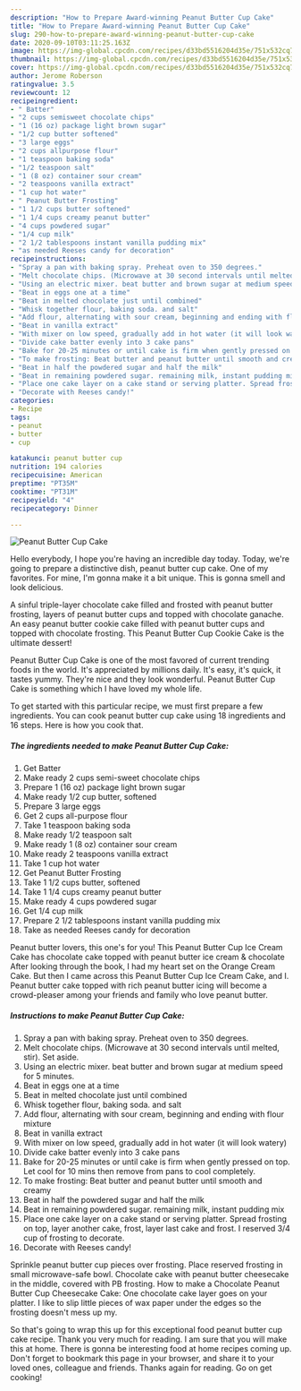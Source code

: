 ```yaml
---
description: "How to Prepare Award-winning Peanut Butter Cup Cake"
title: "How to Prepare Award-winning Peanut Butter Cup Cake"
slug: 290-how-to-prepare-award-winning-peanut-butter-cup-cake
date: 2020-09-10T03:11:25.163Z
image: https://img-global.cpcdn.com/recipes/d33bd5516204d35e/751x532cq70/peanut-butter-cup-cake-recipe-main-photo.jpg
thumbnail: https://img-global.cpcdn.com/recipes/d33bd5516204d35e/751x532cq70/peanut-butter-cup-cake-recipe-main-photo.jpg
cover: https://img-global.cpcdn.com/recipes/d33bd5516204d35e/751x532cq70/peanut-butter-cup-cake-recipe-main-photo.jpg
author: Jerome Roberson
ratingvalue: 3.5
reviewcount: 12
recipeingredient:
- " Batter"
- "2 cups semisweet chocolate chips"
- "1 (16 oz) package light brown sugar"
- "1/2 cup butter softened"
- "3 large eggs"
- "2 cups allpurpose flour"
- "1 teaspoon baking soda"
- "1/2 teaspoon salt"
- "1 (8 oz) container sour cream"
- "2 teaspoons vanilla extract"
- "1 cup hot water"
- " Peanut Butter Frosting"
- "1 1/2 cups butter softened"
- "1 1/4 cups creamy peanut butter"
- "4 cups powdered sugar"
- "1/4 cup milk"
- "2 1/2 tablespoons instant vanilla pudding mix"
- "as needed Reeses candy for decoration"
recipeinstructions:
- "Spray a pan with baking spray. Preheat oven to 350 degrees."
- "Melt chocolate chips. (Microwave at 30 second intervals until melted, stir). Set aside."
- "Using an electric mixer. beat butter and brown sugar at medium speed for 5 minutes."
- "Beat in eggs one at a time"
- "Beat in melted chocolate just until combined"
- "Whisk together flour, baking soda. and salt"
- "Add flour, alternating with sour cream, beginning and ending with flour mixture"
- "Beat in vanilla extract"
- "With mixer on low speed, gradually add in hot water (it will look watery)"
- "Divide cake batter evenly into 3 cake pans"
- "Bake for 20-25 minutes or until cake is firm when gently pressed on top. Let cool for 10 mins then remove from pans to cool completely."
- "To make frosting: Beat butter and peanut butter until smooth and creamy"
- "Beat in half the powdered sugar and half the milk"
- "Beat in remaining powdered sugar. remaining milk, instant pudding mix"
- "Place one cake layer on a cake stand or serving platter. Spread frosting on top, layer another cake, frost, layer last cake and frost. I reserved 3/4 cup of frosting to decorate."
- "Decorate with Reeses candy!"
categories:
- Recipe
tags:
- peanut
- butter
- cup

katakunci: peanut butter cup 
nutrition: 194 calories
recipecuisine: American
preptime: "PT35M"
cooktime: "PT31M"
recipeyield: "4"
recipecategory: Dinner

---
```



![Peanut Butter Cup Cake](https://img-global.cpcdn.com/recipes/d33bd5516204d35e/751x532cq70/peanut-butter-cup-cake-recipe-main-photo.jpg)

Hello everybody, I hope you're having an incredible day today. Today, we're going to prepare a distinctive dish, peanut butter cup cake. One of my favorites. For mine, I'm gonna make it a bit unique. This is gonna smell and look delicious.

A sinful triple-layer chocolate cake filled and frosted with peanut butter frosting, layers of peanut butter cups and topped with chocolate ganache. An easy peanut butter cookie cake filled with peanut butter cups and topped with chocolate frosting. This Peanut Butter Cup Cookie Cake is the ultimate dessert!

Peanut Butter Cup Cake is one of the most favored of current trending foods in the world. It's appreciated by millions daily. It's easy, it's quick, it tastes yummy. They're nice and they look wonderful. Peanut Butter Cup Cake is something which I have loved my whole life.


To get started with this particular recipe, we must first prepare a few ingredients. You can cook peanut butter cup cake using 18 ingredients and 16 steps. Here is how you cook that.

<!--inarticleads1-->

##### The ingredients needed to make Peanut Butter Cup Cake:

1. Get  Batter
1. Make ready 2 cups semi-sweet chocolate chips
1. Prepare 1 (16 oz) package light brown sugar
1. Make ready 1/2 cup butter, softened
1. Prepare 3 large eggs
1. Get 2 cups all-purpose flour
1. Take 1 teaspoon baking soda
1. Make ready 1/2 teaspoon salt
1. Make ready 1 (8 oz) container sour cream
1. Make ready 2 teaspoons vanilla extract
1. Take 1 cup hot water
1. Get  Peanut Butter Frosting
1. Take 1 1/2 cups butter, softened
1. Take 1 1/4 cups creamy peanut butter
1. Make ready 4 cups powdered sugar
1. Get 1/4 cup milk
1. Prepare 2 1/2 tablespoons instant vanilla pudding mix
1. Take as needed Reeses candy for decoration


Peanut butter lovers, this one&#39;s for you! This Peanut Butter Cup Ice Cream Cake has chocolate cake topped with peanut butter ice cream &amp; chocolate After looking through the book, I had my heart set on the Orange Cream Cake. But then I came across this Peanut Butter Cup Ice Cream Cake, and I. Peanut butter cake topped with rich peanut butter icing will become a crowd-pleaser among your friends and family who love peanut butter. 

<!--inarticleads2-->

##### Instructions to make Peanut Butter Cup Cake:

1. Spray a pan with baking spray. Preheat oven to 350 degrees.
1. Melt chocolate chips. (Microwave at 30 second intervals until melted, stir). Set aside.
1. Using an electric mixer. beat butter and brown sugar at medium speed for 5 minutes.
1. Beat in eggs one at a time
1. Beat in melted chocolate just until combined
1. Whisk together flour, baking soda. and salt
1. Add flour, alternating with sour cream, beginning and ending with flour mixture
1. Beat in vanilla extract
1. With mixer on low speed, gradually add in hot water (it will look watery)
1. Divide cake batter evenly into 3 cake pans
1. Bake for 20-25 minutes or until cake is firm when gently pressed on top. Let cool for 10 mins then remove from pans to cool completely.
1. To make frosting: Beat butter and peanut butter until smooth and creamy
1. Beat in half the powdered sugar and half the milk
1. Beat in remaining powdered sugar. remaining milk, instant pudding mix
1. Place one cake layer on a cake stand or serving platter. Spread frosting on top, layer another cake, frost, layer last cake and frost. I reserved 3/4 cup of frosting to decorate.
1. Decorate with Reeses candy!


Sprinkle peanut butter cup pieces over frosting. Place reserved frosting in small microwave-safe bowl. Chocolate cake with peanut butter cheesecake in the middle, covered with PB frosting. How to make a Chocolate Peanut Butter Cup Cheesecake Cake: One chocolate cake layer goes on your platter. I like to slip little pieces of wax paper under the edges so the frosting doesn&#39;t mess up my. 

So that's going to wrap this up for this exceptional food peanut butter cup cake recipe. Thank you very much for reading. I am sure that you will make this at home. There is gonna be interesting food at home recipes coming up. Don't forget to bookmark this page in your browser, and share it to your loved ones, colleague and friends. Thanks again for reading. Go on get cooking!
